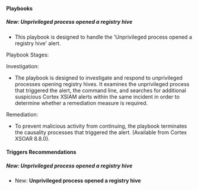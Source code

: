 
#### Playbooks

##### New: Unprivileged process opened a registry hive

- This playbook is designed to handle the 'Unprivileged process opened a registry hive' alert.

Playbook Stages:

Investigation:
- The playbook is designed to investigate and respond to unprivileged processes opening registry hives. It examines the unprivileged process that triggered the alert, the command line, and searches for additional suspicious Cortex XSIAM alerts within the same incident in order to determine whether a remediation measure is required.

Remediation:
- To prevent malicious activity from continuing, the playbook terminates the causality processes that triggered the alert. (Available from Cortex XSOAR 8.8.0).

#### Triggers Recommendations

##### New: Unprivileged process opened a registry hive

- New: **Unprivileged process opened a registry hive**